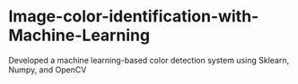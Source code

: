 # Image-color-identification-with-Machine-Learning
Developed a machine learning-based color detection system using Sklearn, Numpy, and OpenCV
